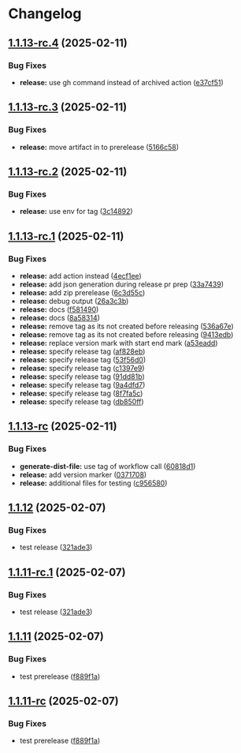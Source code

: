 # Changelog

## [1.1.13-rc.4](https://github.com/sonderformat-llc/snowfall-wpp/compare/v1.1.13-rc.3...v1.1.13-rc.4) (2025-02-11)


### Bug Fixes

* **release:** use gh command instead of archived action ([e37cf51](https://github.com/sonderformat-llc/snowfall-wpp/commit/e37cf513642989eed8290371399f425fd3e4c60b))

## [1.1.13-rc.3](https://github.com/sonderformat-llc/snowfall-wpp/compare/v1.1.13-rc.2...v1.1.13-rc.3) (2025-02-11)


### Bug Fixes

* **release:** move artifact in to prerelease ([5166c58](https://github.com/sonderformat-llc/snowfall-wpp/commit/5166c5831904fe733e8da3b56c2161379c53ae95))

## [1.1.13-rc.2](https://github.com/sonderformat-llc/snowfall-wpp/compare/v1.1.13-rc.1...v1.1.13-rc.2) (2025-02-11)


### Bug Fixes

* **release:** use env for tag ([3c14892](https://github.com/sonderformat-llc/snowfall-wpp/commit/3c148923de571132f45ced17f2291408f14547ff))

## [1.1.13-rc.1](https://github.com/sonderformat-llc/snowfall-wpp/compare/v1.1.13-rc...v1.1.13-rc.1) (2025-02-11)


### Bug Fixes

* **release:** add action instead ([4ecf1ee](https://github.com/sonderformat-llc/snowfall-wpp/commit/4ecf1ee91a0995f80a1df6fc0b89458b784cd5f2))
* **release:** add json generation during release pr prep ([33a7439](https://github.com/sonderformat-llc/snowfall-wpp/commit/33a743909a3bacb21c7f8fecff3cb87cb8846007))
* **release:** add zip prerelease ([6c3d55c](https://github.com/sonderformat-llc/snowfall-wpp/commit/6c3d55c46340e4bd4b3c639fc0cb464221e1274e))
* **release:** debug output ([26a3c3b](https://github.com/sonderformat-llc/snowfall-wpp/commit/26a3c3b575e33af6e194ff94c93e2ad77d477fd8))
* **release:** docs ([f581490](https://github.com/sonderformat-llc/snowfall-wpp/commit/f5814903deaea0e839fb50d2311b587fa1d42dd0))
* **release:** docs ([8a58314](https://github.com/sonderformat-llc/snowfall-wpp/commit/8a58314f1cf6adf8679420d2329284dd5b6a7aa9))
* **release:** remove tag as its not created before releasing ([536a67e](https://github.com/sonderformat-llc/snowfall-wpp/commit/536a67e97de950573e8b763a0e77aa6959314da5))
* **release:** remove tag as its not created before releasing ([9413edb](https://github.com/sonderformat-llc/snowfall-wpp/commit/9413edb8c034f86d1d34f540383d4895734826f3))
* **release:** replace version mark with start end mark ([a53eadd](https://github.com/sonderformat-llc/snowfall-wpp/commit/a53eadd6a3b67cb7458f4b69803536b74c1da505))
* **release:** specify release tag ([af828eb](https://github.com/sonderformat-llc/snowfall-wpp/commit/af828eb87f03b5eca16d724605129a9a18208237))
* **release:** specify release tag ([53f56d0](https://github.com/sonderformat-llc/snowfall-wpp/commit/53f56d076495b0882d8675869ae885aba3015b35))
* **release:** specify release tag ([c1397e9](https://github.com/sonderformat-llc/snowfall-wpp/commit/c1397e9a65dc549c541900d3bb6e2ce1d08317a8))
* **release:** specify release tag ([91dd81b](https://github.com/sonderformat-llc/snowfall-wpp/commit/91dd81b592824c757e8aa86715c3767c73b63b65))
* **release:** specify release tag ([9a4dfd7](https://github.com/sonderformat-llc/snowfall-wpp/commit/9a4dfd7c2484c1e370b4c00250404dbdf6924cb5))
* **release:** specify release tag ([8f7fa5c](https://github.com/sonderformat-llc/snowfall-wpp/commit/8f7fa5c2bd679c3f37e64c3baec5172610a5ee14))
* **release:** specify release tag ([db850ff](https://github.com/sonderformat-llc/snowfall-wpp/commit/db850ffc639aa96b343ceef4dd82fdb46298e661))

## [1.1.13-rc](https://github.com/sonderformat-llc/snowfall-wpp/compare/v1.1.12...v1.1.13-rc) (2025-02-11)


### Bug Fixes

* **generate-dist-file:** use tag of workflow call ([60818d1](https://github.com/sonderformat-llc/snowfall-wpp/commit/60818d11dada50339b401f6a13dd1c6c5caaee6d))
* **release:** add version marker ([0371708](https://github.com/sonderformat-llc/snowfall-wpp/commit/0371708c83c372aadac26a8815a044deb2803230))
* **release:** additional files for testing ([c956580](https://github.com/sonderformat-llc/snowfall-wpp/commit/c9565805d6c228d49679e0bda0e42402357acf7f))

## [1.1.12](https://github.com/sonderformat-llc/snowfall-wpp/compare/v1.1.11...v1.1.12) (2025-02-07)


### Bug Fixes

* test release ([321ade3](https://github.com/sonderformat-llc/snowfall-wpp/commit/321ade30ab166b6e6d27d0d60b039a86233cd084))

## [1.1.11-rc.1](https://github.com/sonderformat-llc/snowfall-wpp/compare/v1.1.11-rc...v1.1.11-rc.1) (2025-02-07)


### Bug Fixes

* test release ([321ade3](https://github.com/sonderformat-llc/snowfall-wpp/commit/321ade30ab166b6e6d27d0d60b039a86233cd084))

## [1.1.11](https://github.com/sonderformat-llc/snowfall-wpp/compare/v1.1.10...v1.1.11) (2025-02-07)


### Bug Fixes

* test prerelease ([f889f1a](https://github.com/sonderformat-llc/snowfall-wpp/commit/f889f1a5d02f7fddcebcba5dce212380b6375ae6))

## [1.1.11-rc](https://github.com/sonderformat-llc/snowfall-wpp/compare/v1.1.10...v1.1.11-rc) (2025-02-07)


### Bug Fixes

* test prerelease ([f889f1a](https://github.com/sonderformat-llc/snowfall-wpp/commit/f889f1a5d02f7fddcebcba5dce212380b6375ae6))
